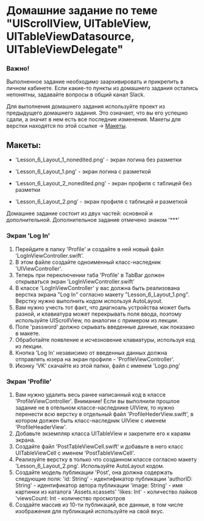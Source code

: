 # Домашние задание по теме "UIScrollView, UITableView, UITableViewDatasource, UITableViewDelegate"

### Важно! 
Выполненное задание необходимо заархивировать и прикрепить в личном кабинете. Если какие-то пункты из домашнего задания остались непонятны, задавайте вопросы в общий канал Slack.

Для выполнения домашнего задания используйте проект из предыдущего домашнего задания. Это означает, что вы его успешно сдали, а значит в нем есть все последние изменения.
Макеты для верстки находятся по этой ссылке -> [Макеты](https://github.com/netology-code/iosui-homeworks/tree/master/2.3). 

## Макеты:
- 'Lesson_6_Layout_1_nonedited.png' - экран логина без разметки
- 'Lesson_6_Layout_1.png' - экран логина с разметкой

- 'Lesson_6_Layout_2_nonedited.png' - экран профиля с таблицей без разметки
- 'Lesson_6_Layout_2.png' - экран профиля с таблицей и разметкой

Домашнее задание состоит из двух частей: основной и дополнительной. Дополнительное задание отмечено знаком '***'

### Экран 'Log In'
1. Перейдите в папку 'Profile' и создайте в ней новый файл 'LogInViewController.swift'.
2. В этом файле создайте одноименный класс-наследник 'UIViewController'.
3. Теперь при переключении таба 'Profile' в TabBar должен открываться экран 'LogInViewController.swift'
4. В классе 'LogInViewController' у вас должна быть реализована верстка экрана "Log In" согласно макету "Lesson_6_Layout_1.png". Верстку нужно выполнить кодом  используя AutoLayout.
5. Вам нужно учесть тот факт, что диагноаль устройства может быть разной, и клавиатура может перекрывать поля ввода, поэтому используйте UIScrollView, по аналогии с примером из лекции.
6. Поле 'password' должно скрывать введенные данные, как показано в макете.
7. Обработайте появление и исчезновение клавиатуры, используя код из лекции.
8. Кнопка 'Log In' независимо от введенных данных должна отправлять юзера на экран профиля - 'ProfileViewController'.
9. Иконку 'VK' скачайте из этой папки, файл с именем 'Logo.png'

### Экран 'Profile' 
1. Вам нужно удалить весь ранее написанный код в классе 'ProfileViewController'. Внимание! Если вы выполнили прошлое задание не в отельном классе-наследнике UIView, то нужно перенести всю верстку в отдельный файл 'ProfileHederView.swift', в котором должен быть класс-наследник UIView с именем 'ProfileHeaderView'.
2. Добавьте экземпляр класса UITableView и закрепите его к караям экрана.
3. Создайте файл 'PostTableViewCell.swift' и добавьте в него класс UITableViewCell с именем 'PostTableViewCell'.
4. Реализуйте верстку в только что созданном классе согласно макету 'Lesson_6_Layout_2.png'. Используйте AutoLayout кодом.
5. Создайте модель публикации 'Post', она должна содержать следующие поля: 
'id: String' - идентификатор публикации
'authorID: String' - идентификатор автора публикации
'image: String' - имя картинки из каталога 'Assets.xcassets'
'likes: Int' - количество лайков 
'viewsCount: Int - количество просмотров
5. Создайте массив из 10-ти публикаций, все данные, в том числе изображения для публикаций используйте на свой вкус.

